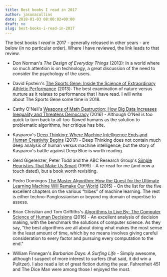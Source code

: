 ```yaml
---
title: Best books I read in 2017
author: jasonacollins
date: 2018-01-03 08:00:02+00:00
draft: no
slug: best-books-i-read-in-2017
---
```


The best books I _read_ in 2017 - generally released in other years - are below (in no particular order). Where I have reviewed, the link leads to that review.
	
  * Don Norman's *The Design of Everyday Things* (2013): In a world where so much attention is on technology, a great discussion of the need to consider the psychology of the users.

	
  * David Epstein's [The Sports Gene: Inside the Science of Extraordinary Athletic Performance](http://thesportsgene.com/) (2013): The best examination of nature versus nurture as it relates to performance that I have read. I will write about The Sports Gene some time in 2018.


  * Cathy O'Neil's [Weapons of Math Destruction: How Big Data Increases Inequality and Threatens Democracy](https://www.jasoncollins.blog/oneils-weapons-of-math-destruction-how-big-data-increases-inequality-and-threatens-democracy/) (2016) - Although O'Neil is too quick to turn back to all-too-flawed humans as the solution to problematic algorithms, her critique has bite.

	
  * Kasparov's [Deep Thinking: Where Machine Intelligence Ends and Human Creativity Begins](https://www.jasoncollins.blog/kasparovs-deep-thinking-where-machine-intelligence-ends-and-human-creativity-begins/) (2017) - Deep Thinking does not contain much deep analysis of human versus machine intelligence, but the story of Kasparov's battle against Deep Blue is worth reading.

	
  * Gerd Gigerenzer, Peter Todd and the ABC Research Group's [Simple Heuristics That Make Us Smart](https://www.jasoncollins.blog/simple-heuristics-that-make-us-smart/) (1999) - A re-read for me (and now a touch dated), but a book worth revisiting.

	
  * Pedro Domingos [The Master Algorithm: How the Quest for the Ultimate Learning Machine Will Remake Our World](https://www.jasoncollins.blog/domingoss-the-master-algorithm-how-the-quest-for-the-ultimate-learning-machine-will-remake-our-world/) (2015) - On the list for the five excellent chapters on the various “tribes” of machine learning. The rest is either techno-Panglossianism or beyond my domain of expertise to assess.

	
  * Brian Christian and Tom Griffiths's [Algorithms to Live By: The Computer Science of Human Decisions](https://www.jasoncollins.blog/christian-and-griffithss-algorithms-to-live-by-the-computer-science-of-human-decisions/) (2016) - An excellent analysis of decision making, with the benchmark the solutions of computer science. As they say, "the best algorithms are all about doing what makes the most sense in the least amount of time, which by no means involves giving careful consideration to every factor and pursuing every computation to the end."

	
  * William Finnegan's *Barbarian Days: A Surfing Life* - Simply awesome, although I suspect of more interest to surfers (that said, it did win a Pulitzer). I also read a lot of great fiction during the year. Fahrenheit 451 and The Dice Man were among those I enjoyed the most.



